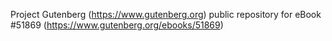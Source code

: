 Project Gutenberg (https://www.gutenberg.org) public repository for
eBook #51869 (https://www.gutenberg.org/ebooks/51869)
